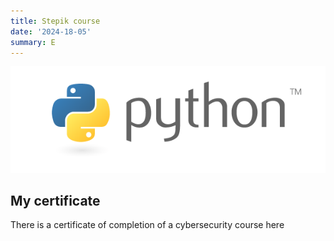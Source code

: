 ```yaml
---
title: Stepik course
date: '2024-18-05'
summary: E
---
```


![png](output_1_0.png)
    

## My certificate

There is a certificate of completion of a cybersecurity course here

